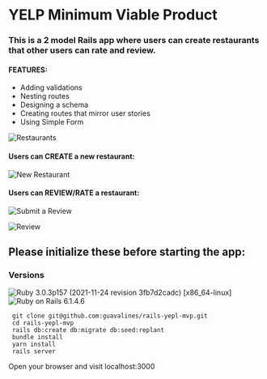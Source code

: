 # YELP Minimum Viable Product
### This is a 2 model Rails app where users can create restaurants that other users can rate and review.

#### FEATURES:
- Adding validations
- Nesting routes
- Designing a schema
- Creating routes that mirror user stories
- Using Simple Form

![Restaurants](https://user-images.githubusercontent.com/100665876/210531433-3b4c5fad-339e-4584-be08-7dca989ec1f9.jpeg)

#### Users can CREATE a new restaurant:

![New Restaurant](https://user-images.githubusercontent.com/100665876/210531869-83d74af6-e998-4f4c-a4cb-d361f2ac08df.jpeg)

#### Users can REVIEW/RATE a restaurant:

![Submit a Review](https://user-images.githubusercontent.com/100665876/210531951-41c748be-1fa0-4a7b-b57a-c3499c7a4f3c.jpeg)

![Review](https://user-images.githubusercontent.com/100665876/210532019-6d5e4385-b4fb-4446-82d1-3d55c01a71a6.jpeg)


## Please initialize these before starting the app:

### Versions


![Ruby](https://img.shields.io/badge/Ruby-CC342D?style=for-the-badge&logo=ruby&logoColor=white) 3.0.3p157 (2021-11-24 revision 3fb7d2cadc) [x86_64-linux]
![Ruby on Rails](https://img.shields.io/badge/Ruby_on_Rails-CC0000?style=for-the-badge&logo=ruby-on-rails&logoColor=white) 6.1.4.6

```
 git clone git@github.com:guavalines/rails-yepl-mvp.git
 cd rails-yepl-mvp
 rails db:create db:migrate db:seed:replant
 bundle install
 yarn install
 rails server
 ```
 
 Open your browser and visit localhost:3000
